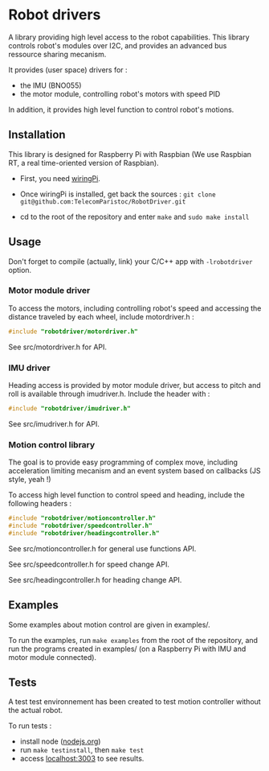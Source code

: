 # Robot drivers #

A library providing high level access to the robot capabilities.
This library controls robot's modules over I2C, and provides an advanced bus
ressource sharing mecanism.

It provides (user space) drivers for :

* the IMU (BNO055)
* the motor module, controlling robot's motors with speed PID

In addition, it provides high level function to control robot's motions.

## Installation ##

This library is designed for Raspberry Pi with Raspbian (We use Raspbian RT, a
real time-oriented version of Raspbian).

* First, you need [wiringPi](http://wiringpi.com/download-and-install/).

* Once wiringPi is installed, get back the sources :
`git clone git@github.com:TelecomParistoc/RobotDriver.git`

* cd to the root of the repository and enter
`make` and `sudo make install`

## Usage ##

Don't forget to compile (actually, link) your C/C++ app with `-lrobotdriver` option.

### Motor module driver ###

To access the motors, including controlling robot's speed and accessing the distance
traveled by each wheel, include motordriver.h :

```c
#include "robotdriver/motordriver.h"
```

See src/motordriver.h for API.

### IMU driver ###

Heading access is provided by motor module driver, but access to pitch and roll
is available through imudriver.h. Include the header with :

```c
#include "robotdriver/imudriver.h"
```

See src/imudriver.h for API.

### Motion control library ###

The goal is to provide easy programming of complex move, including acceleration
limiting mecanism and an event system based on callbacks (JS style, yeah !)

To access high level function to control speed and heading, include the following
headers :

```c
#include "robotdriver/motioncontroller.h"
#include "robotdriver/speedcontroller.h"
#include "robotdriver/headingcontroller.h"
```

See src/motioncontroller.h for general use functions API.

See src/speedcontroller.h for speed change API.

See src/headingcontroller.h for heading change API.

## Examples ##

Some examples about motion control are given in examples/.

To run the examples, run `make examples` from the root of the repository, and run
the programs created in examples/ (on a Raspberry Pi with IMU and motor module connected).

## Tests ##

A test test environnement has been created to test motion controller without the
actual robot.

To run tests :

* install node ([nodejs.org](https://nodejs.org/en/download/))
* run `make testinstall`, then `make test`
* access [localhost:3003](http://localhost:3003) to see results.

